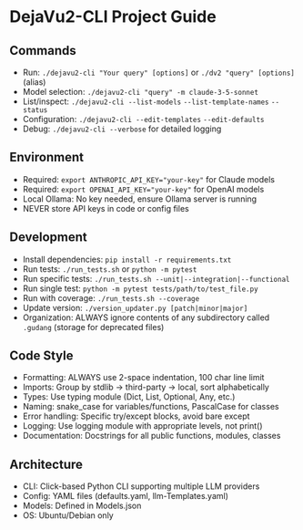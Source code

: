 # DejaVu2-CLI Project Guide

## Commands
- Run: `./dejavu2-cli "Your query" [options]` or `./dv2 "query" [options]` (alias)
- Model selection: `./dejavu2-cli "query" -m claude-3-5-sonnet`
- List/inspect: `./dejavu2-cli --list-models` `--list-template-names` `--status`
- Configuration: `./dejavu2-cli --edit-templates` `--edit-defaults`
- Debug: `./dejavu2-cli --verbose` for detailed logging

## Environment
- Required: `export ANTHROPIC_API_KEY="your-key"` for Claude models
- Required: `export OPENAI_API_KEY="your-key"` for OpenAI models
- Local Ollama: No key needed, ensure Ollama server is running
- NEVER store API keys in code or config files

## Development
- Install dependencies: `pip install -r requirements.txt`
- Run tests: `./run_tests.sh` or `python -m pytest`
- Run specific tests: `./run_tests.sh --unit|--integration|--functional`
- Run single test: `python -m pytest tests/path/to/test_file.py`
- Run with coverage: `./run_tests.sh --coverage`
- Update version: `./version_updater.py [patch|minor|major]`
- Organization: ALWAYS ignore contents of any subdirectory called `.gudang` (storage for deprecated files)

## Code Style
- Formatting: ALWAYS use 2-space indentation, 100 char line limit
- Imports: Group by stdlib → third-party → local, sort alphabetically
- Types: Use typing module (Dict, List, Optional, Any, etc.)
- Naming: snake_case for variables/functions, PascalCase for classes
- Error handling: Specific try/except blocks, avoid bare except
- Logging: Use logging module with appropriate levels, not print()
- Documentation: Docstrings for all public functions, modules, classes

## Architecture
- CLI: Click-based Python CLI supporting multiple LLM providers
- Config: YAML files (defaults.yaml, llm-Templates.yaml)
- Models: Defined in Models.json
- OS: Ubuntu/Debian only